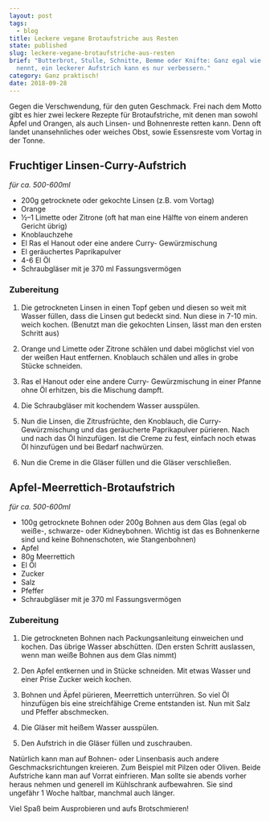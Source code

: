 ```yaml
---
layout: post
tags:
  - blog
title: Leckere vegane Brotaufstriche aus Resten
state: published
slug: leckere-vegane-brotaufstriche-aus-resten
brief: "Butterbrot, Stulle, Schnitte, Bemme oder Knifte: Ganz egal wie ihr es
  nennt, ein leckerer Aufstrich kann es nur verbessern."
category: Ganz praktisch!
date: 2018-09-28
---
```


Gegen die Verschwendung, für den guten Geschmack. Frei nach dem Motto gibt es hier zwei leckere Rezepte für Brotaufstriche, mit denen man sowohl Äpfel und Orangen, als auch Linsen- und Bohnenreste retten kann. Denn oft landet unansehnliches oder weiches Obst, sowie Essensreste vom Vortag in der Tonne.

## Fruchtiger Linsen-Curry-Aufstrich

*für ca. 500-600ml*

- 200g getrocknete oder gekochte Linsen (z.B. vom Vortag)
- Orange 
- ½–1 Limette oder Zitrone (oft hat man eine Hälfte von einem anderen Gericht übrig)
- Knoblauchzehe
- El Ras el Hanout oder eine andere Curry- Gewürzmischung
- El geräuchertes Paprikapulver
- 4-6 El Öl
- Schraubgläser mit je 370 ml Fassungsvermögen 


### Zubereitung

1. Die getrockneten Linsen in einen Topf geben und diesen so weit mit Wasser füllen, dass die Linsen gut bedeckt sind. Nun diese in 7-10 min. weich kochen.
(Benutzt man die gekochten Linsen, lässt man den ersten Schritt aus)

2. Orange und Limette oder Zitrone schälen und dabei möglichst viel von der weißen Haut entfernen. Knoblauch schälen und alles in grobe Stücke schneiden.

3. Ras el Hanout oder eine andere Curry- Gewürzmischung in einer Pfanne ohne Öl erhitzen, bis die Mischung dampft.

4. Die Schraubgläser mit kochendem Wasser ausspülen.

5. Nun die Linsen, die Zitrusfrüchte, den Knoblauch, die Curry- Gewürzmischung und das geräucherte Paprikapulver pürieren. Nach und nach das Öl hinzufügen. Ist die Creme zu fest, einfach noch etwas Öl hinzufügen und bei Bedarf nachwürzen.

6. Nun die Creme in die Gläser füllen und die Gläser verschließen.


## Apfel-Meerrettich-Brotaufstrich 

*für ca. 500-600ml*

- 100g getrocknete Bohnen oder 200g Bohnen aus dem Glas (egal ob weiße-, schwarze- oder Kidneybohnen. Wichtig ist das es Bohnenkerne sind und keine Bohnenschoten, wie Stangenbohnen)
- Apfel
- 80g Meerrettich
- El Öl
- Zucker
- Salz
- Pfeffer
- Schraubgläser mit je 370 ml Fassungsvermögen


### Zubereitung

1. Die getrockneten Bohnen nach Packungsanleitung einweichen und kochen. Das übrige Wasser abschütten.
(Den ersten Schritt auslassen, wenn man weiße Bohnen aus dem Glas nimmt)

2. Den Apfel entkernen und in Stücke schneiden. Mit etwas Wasser und einer Prise Zucker weich kochen.

3. Bohnen und Äpfel pürieren, Meerrettich unterrühren. So viel Öl hinzufügen bis eine streichfähige Creme entstanden ist. Nun mit Salz und Pfeffer abschmecken.

4. Die Gläser mit heißem Wasser ausspülen.

5. Den Aufstrich in die Gläser füllen und zuschrauben.

Natürlich kann man auf Bohnen- oder Linsenbasis auch andere Geschmacksrichtungen kreieren. Zum Beispiel mit Pilzen oder Oliven.
Beide Aufstriche kann man auf Vorrat einfrieren. Man sollte sie abends vorher heraus nehmen und generell im Kühlschrank aufbewahren. Sie sind ungefähr 1 Woche haltbar, manchmal auch länger.

Viel Spaß beim Ausprobieren und aufs Brotschmieren!